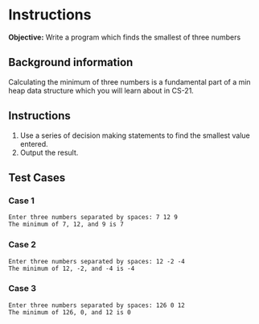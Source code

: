 # Instructions
**Objective:** Write a program which finds the smallest of three numbers

## Background information 
Calculating the minimum of three numbers is a fundamental part of a min heap data structure which you will learn about in CS-21. 

## Instructions
1. Use a series of decision making statements to find the smallest value entered.
2. Output the result.


## Test Cases
### Case 1
```
Enter three numbers separated by spaces: 7 12 9
The minimum of 7, 12, and 9 is 7
```
### Case 2
```
Enter three numbers separated by spaces: 12 -2 -4
The minimum of 12, -2, and -4 is -4
```
### Case 3
```
Enter three numbers separated by spaces: 126 0 12
The minimum of 126, 0, and 12 is 0
```